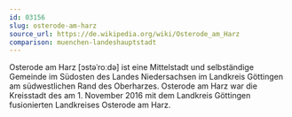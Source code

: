 ```yaml
---
id: 03156
slug: osterode-am-harz
source_url: https://de.wikipedia.org/wiki/Osterode_am_Harz
comparison: muenchen-landeshauptstadt
---
```


Osterode am Harz [ɔstəˈroːdə] ist eine Mittelstadt und selbständige Gemeinde im Südosten des Landes Niedersachsen im Landkreis Göttingen am südwestlichen Rand des Oberharzes. Osterode am Harz war die Kreisstadt des am 1. November 2016 mit dem Landkreis Göttingen fusionierten Landkreises Osterode am Harz.
